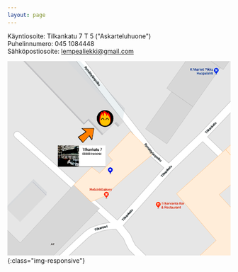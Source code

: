 ```yaml
---
layout: page
---
```

Käyntiosoite: Tilkankatu 7 T 5 ("Askarteluhuone")  
Puhelinnumero: 045 1084448  
Sähköpostiosoite: lempealiekki@gmail.com

![Sijainti](/assets/location_tilkankatu_7.png){:class="img-responsive"}